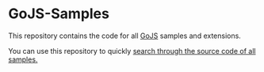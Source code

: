 GoJS-Samples
============

This repository contains the code for all [GoJS](http://gojs.net) samples and extensions.

You can use this repository to quickly [search through the source code of all samples.](https://github.com/NorthwoodsSoftware/GoJS-Samples/search?q=setDataProperty&type=Code)
